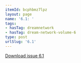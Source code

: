 ```yaml
---
itemId: bcphbmz7lpz
layout: page
name: '6.1: '
tags:
- hasTag: dreamnetwork
- hasTag: dream-network-volume-6
type: post
urlSlug: '6.1'
---
```

<a href="../files/pdfs/Volume_6/6.1-Dream-Network-Bulletin_Volume-6-Number-1.pdf" download="">Download issue 6.1</a>